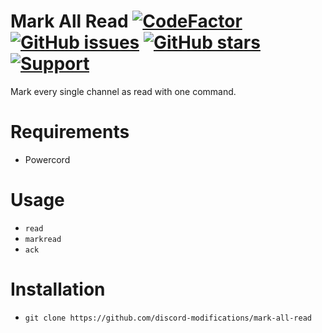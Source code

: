 # Mark All Read [![CodeFactor](https://www.codefactor.io/repository/github/discord-modifications/mark-all-read/badge)](https://www.codefactor.io/repository/github/discord-modifications/mark-all-read) [![GitHub issues](https://img.shields.io/github/issues/slow/mark-all-read?style=flat)](https://github.com/discord-modifications/mark-all-read/issues) [![GitHub stars](https://img.shields.io/github/stars/slow/mark-all-read?style=flat)](https://github.com/discord-modifications/mark-all-read/stargazers) [![Support](https://img.shields.io/discord/887015827134632057)](https://discord.gg/HQ5N7Rcajc)

Mark every single channel as read with one command.

# Requirements

-  Powercord

# Usage

- `read`
- `markread`
- `ack`

# Installation

-  `git clone https://github.com/discord-modifications/mark-all-read`
